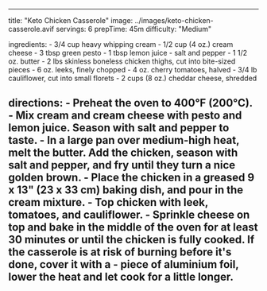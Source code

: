 ---

title: "Keto Chicken Casserole"
image: ../images/keto-chicken-casserole.avif
servings: 6
prepTime: 45m
difficulty: "Medium"

ingredients:
    - 3/4 cup heavy whipping cream
    - 1/2 cup (4 oz.) cream cheese
    - 3 tbsp green pesto
    - 1 tbsp lemon juice
    - salt and pepper
    - 1 1/2 oz. butter
    - 2 lbs skinless boneless chicken thighs, cut into bite-sized pieces
    - 6 oz. leeks, finely chopped
    - 4 oz. cherry tomatoes, halved
    - 3/4 lb cauliflower, cut into small florets
    - 2 cups (8 oz.) cheddar cheese, shredded

directions:
    - Preheat the oven to 400°F (200°C).
    - Mix cream and cream cheese with pesto and lemon juice. Season with salt and pepper to taste.
    - In a large pan over medium-high heat, melt the butter. Add the chicken, season with salt and pepper, and fry until they turn a nice golden brown.
    - Place the chicken in a greased 9 x 13" (23 x 33 cm) baking dish, and pour in the cream mixture.
    - Top chicken with leek, tomatoes, and cauliflower.
    - Sprinkle cheese on top and bake in the middle of the oven for at least 30 minutes or until the chicken is fully cooked. If the casserole is at risk of burning before it's done, cover it with a - piece of aluminium foil, lower the heat and let cook for a little longer.
---